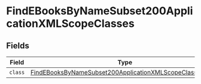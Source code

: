# FindEBooksByNameSubset200ApplicationXMLScopeClasses


## Fields

| Field                                                                                                                                           | Type                                                                                                                                            | Required                                                                                                                                        | Description                                                                                                                                     |
| ----------------------------------------------------------------------------------------------------------------------------------------------- | ----------------------------------------------------------------------------------------------------------------------------------------------- | ----------------------------------------------------------------------------------------------------------------------------------------------- | ----------------------------------------------------------------------------------------------------------------------------------------------- |
| `class`                                                                                                                                         | [FindEBooksByNameSubset200ApplicationXMLScopeClassesClass](../../models/operations/findebooksbynamesubset200applicationxmlscopeclassesclass.md) | :heavy_minus_sign:                                                                                                                              | N/A                                                                                                                                             |